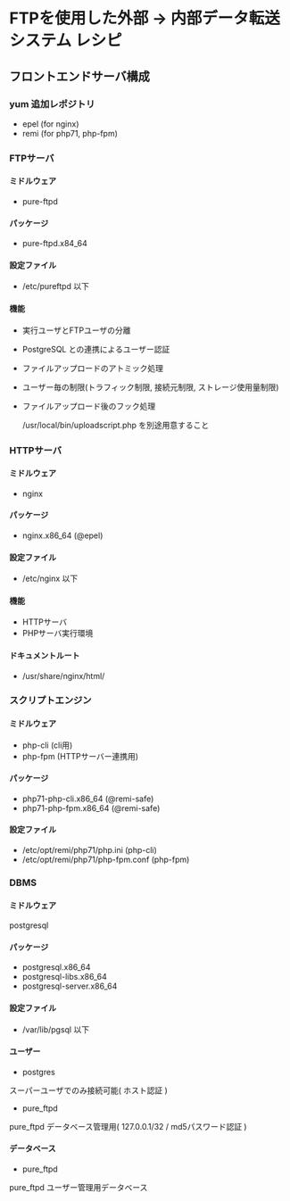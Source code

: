 # FTPを使用した外部 -> 内部データ転送システム レシピ

## フロントエンドサーバ構成

### yum 追加レポジトリ

 - epel (for nginx)
 - remi (for php71, php-fpm)

### FTPサーバ

#### ミドルウェア

 - pure-ftpd

#### パッケージ

 - pure-ftpd.x84_64

#### 設定ファイル

 - /etc/pureftpd 以下

#### 機能

 - 実行ユーザとFTPユーザの分離
 - PostgreSQL との連携によるユーザー認証
 - ファイルアップロードのアトミック処理
 - ユーザー毎の制限(トラフィック制限, 接続元制限, ストレージ使用量制限)
 - ファイルアップロード後のフック処理
 
   /usr/local/bin/uploadscript.php を別途用意すること
 
### HTTPサーバ
 
#### ミドルウェア

 - nginx

#### パッケージ

 - nginx.x86_64 (@epel)

#### 設定ファイル

 - /etc/nginx 以下

#### 機能

 - HTTPサーバ
 - PHPサーバ実行環境
 
#### ドキュメントルート

 - /usr/share/nginx/html/

### スクリプトエンジン

#### ミドルウェア

 - php-cli (cli用)
 - php-fpm (HTTPサーバー連携用)

#### パッケージ

 - php71-php-cli.x86_64 (@remi-safe)
 - php71-php-fpm.x86_64 (@remi-safe)

#### 設定ファイル

 - /etc/opt/remi/php71/php.ini (php-cli)
 - /etc/opt/remi/php71/php-fpm.conf (php-fpm)

### DBMS

#### ミドルウェア
postgresql

#### パッケージ

 - postgresql.x86_64
 - postgresql-libs.x86_64
 - postgresql-server.x86_64

#### 設定ファイル

 - /var/lib/pgsql 以下

#### ユーザー

 - postgres

  スーパーユーザでのみ接続可能( ホスト認証 )
  
 - pure_ftpd

  pure_ftpd データベース管理用( 127.0.0.1/32 / md5パスワード認証 )
  
#### データベース

 - pure_ftpd

  pure_ftpd ユーザー管理用データベース
